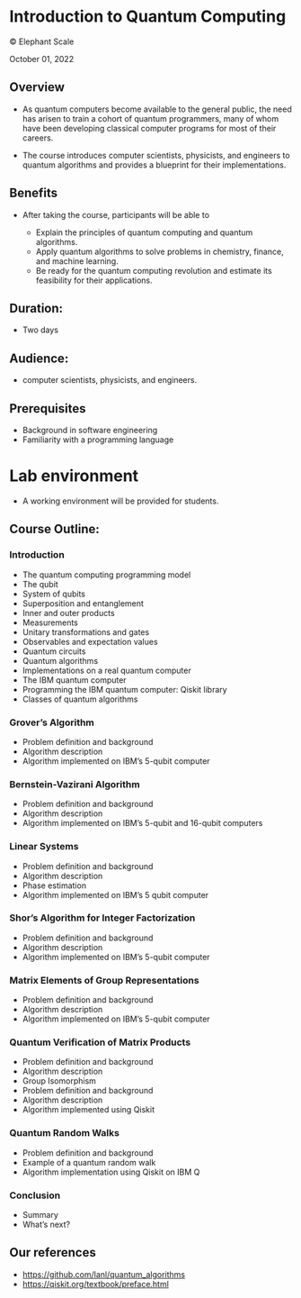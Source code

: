 # Introduction to Quantum Computing 
© Elephant Scale

October 01, 2022

## Overview

* As quantum computers become available to the general public, the need has arisen to train a cohort of
  quantum programmers, many of whom have been developing classical computer programs for most of
  their careers.

* The course introduces computer scientists, physicists, and engineers to quantum
  algorithms and provides a blueprint for their implementations.

## Benefits

* After taking the course, participants will be able to

    - Explain the principles of quantum computing and quantum algorithms.
    - Apply quantum algorithms to solve problems in chemistry, finance, and machine learning.
    - Be ready for the quantum computing revolution and estimate its feasibility for their
      applications.

## Duration: 

* Two days

## Audience: 
* computer scientists, physicists, and engineers.

## Prerequisites

* Background in software engineering 
* Familiarity with a programming language

# Lab environment

* A working environment will be provided for students.  

## Course Outline:

### Introduction
* The quantum computing programming model
* The qubit
* System of qubits
* Superposition and entanglement
* Inner and outer products
* Measurements
* Unitary transformations and gates
* Observables and expectation values
* Quantum circuits
* Quantum algorithms
* Implementations on a real quantum computer
* The IBM quantum computer
* Programming the IBM quantum computer: Qiskit library
* Classes of quantum algorithms

###  Grover’s Algorithm

*   Problem definition and background
*   Algorithm description
*   Algorithm implemented on IBM’s 5-qubit computer

### Bernstein-Vazirani Algorithm

*   Problem definition and background
*   Algorithm description
*   Algorithm implemented on IBM’s 5-qubit and 16-qubit computers

### Linear Systems

*  Problem definition and background
*  Algorithm description
*  Phase estimation
*  Algorithm implemented on IBM’s 5 qubit computer

### Shor’s Algorithm for Integer Factorization

*  Problem definition and background
*  Algorithm description
*  Algorithm implemented on IBM’s 5-qubit computer

### Matrix Elements of Group Representations

*  Problem definition and background
*  Algorithm description
*  Algorithm implemented on IBM’s 5-qubit computer

### Quantum Verification of Matrix Products

*  Problem definition and background
*  Algorithm description
*  Group Isomorphism
*  Problem definition and background
*  Algorithm description
*  Algorithm implemented using Qiskit

###  Quantum Random Walks

*  Problem definition and background
*  Example of a quantum random walk
*  Algorithm implementation using Qiskit on IBM Q

### Conclusion

* Summary
* What’s next?


## Our references
* https://github.com/lanl/quantum_algorithms
* https://qiskit.org/textbook/preface.html